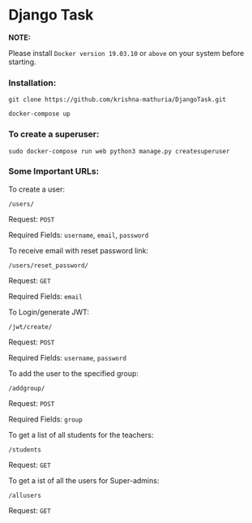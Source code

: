 # Django Task

**NOTE:**

Please install `Docker version 19.03.10` or `above` on your system before starting.

### Installation:

`git clone https://github.com/krishna-mathuria/DjangoTask.git`

`docker-compose up`


### To create a superuser:

`sudo docker-compose run web python3 manage.py createsuperuser`

### Some Important URLs:


To create a user:

`/users/`  

Request: `POST`

Required Fields: `username`, `email`, `password`


To receive email with reset password link:  

`/users/reset_password/`

Request: `GET`

Required Fields: `email`


To Login/generate JWT:                      

`/jwt/create/`

Request: `POST`

Required Fields: `username`, `password`


To add the user to the specified group:

`/addgroup/`

Request: `POST`

Required Fields: `group`



To get a list of all students for the teachers:

`/students`

Request: `GET`


To get a ist of all the users for Super-admins:

`/allusers`

Request: `GET`
